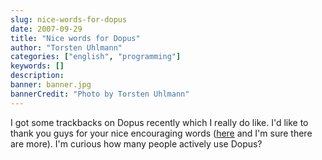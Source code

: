 ```yaml
---
slug: nice-words-for-dopus
date: 2007-09-29
title: "Nice words for Dopus"
author: "Torsten Uhlmann"
categories: ["english", "programming"]
keywords: []
description:
banner: banner.jpg
bannerCredit: "Photo by Torsten Uhlmann"
---
```


I got some trackbacks on Dopus recently which I really do like. I'd like to thank you guys for your nice encouraging words ([here](http://www.simplifiedcomplexity.com/blog/mgalvin/a-complete-self-contained-cross-platform-docbook-toolchain) and I'm sure there are more). I'm curious how many people actively use Dopus?
